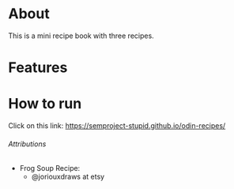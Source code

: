 # About
This is a mini recipe book with three recipes.

# Features

# How to run
Click on this link: https://semproject-stupid.github.io/odin-recipes/

###### Attributions 
- Frog Soup Recipe:
    - @joriouxdraws at etsy